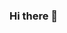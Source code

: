 ### Hi there 👋

<!--
**AbhirajHR/AbhirajHR** is a ✨ _special_ ✨ repository because its `README.md` (this file) appears on your GitHub profile.

Here are some ideas to get you started:

- 🔭 I’m currently working on something cool...
- 🌱 I’m currently learning Javascript/Python...
- 👯 I’m looking to collaborate on ...
- 🤔 I’m looking for help with ...
- 💬 Ask me about ...
- 📫 How to reach me: Email id:-hrabhiraj07@gmail.com...
-->

